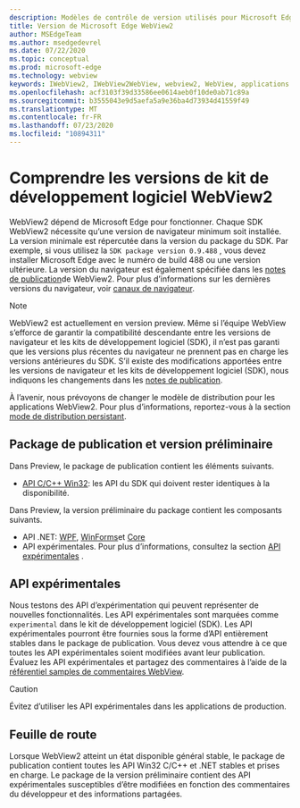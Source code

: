 ```yaml
---
description: Modèles de contrôle de version utilisés pour Microsoft Edge WebView2
title: Version de Microsoft Edge WebView2
author: MSEdgeTeam
ms.author: msedgedevrel
ms.date: 07/22/2020
ms.topic: conceptual
ms.prod: microsoft-edge
ms.technology: webview
keywords: IWebView2, IWebView2WebView, webview2, WebView, applications WPF, WPF, Edge, ICoreWebView2, ICoreWebView2Host, contrôle de navigateur, html Edge
ms.openlocfilehash: acf3103f39d33586ee0614aeb0f10de0ab71c89a
ms.sourcegitcommit: b3555043e9d5aefa5a9e36ba4d73934d41559f49
ms.translationtype: MT
ms.contentlocale: fr-FR
ms.lasthandoff: 07/23/2020
ms.locfileid: "10894311"
---
```

# Comprendre les versions de kit de développement logiciel WebView2  

WebView2 dépend de Microsoft Edge pour fonctionner.  Chaque SDK WebView2 nécessite qu’une version de navigateur minimum soit installée.  La version minimale est répercutée dans la version du package du SDK.  Par exemple, si vous utilisez la `SDK package version 0.9.488` , vous devez installer Microsoft Edge avec le numéro de build 488 ou une version ultérieure.  La version du navigateur est également spécifiée dans les [notes de publication][Releasenotes]de WebView2.  Pour plus d’informations sur les dernières versions du navigateur, voir [canaux de navigateur][DeployedgeChannels].  

> [!NOTE]
> WebView2 est actuellement en version preview.  Même si l’équipe WebView s’efforce de garantir la compatibilité descendante entre les versions de navigateur et les kits de développement logiciel (SDK), il n’est pas garanti que les versions plus récentes du navigateur ne prennent pas en charge les versions antérieures du SDK.  S’il existe des modifications apportées entre les versions de navigateur et les kits de développement logiciel (SDK), nous indiquons les changements dans les [notes de publication][Releasenotes].  

À l’avenir, nous prévoyons de changer le modèle de distribution pour les applications WebView2.  Pour plus d’informations, reportez-vous à la section [mode de distribution persistant][DistributionEvergreenMode].  
 
## Package de publication et version préliminaire  

Dans Preview, le package de publication contient les éléments suivants.  

*   [API C/C++ Win32][ReferenceWin3209538]: les API du SDK qui doivent rester identiques à la disponibilité.  

Dans Preview, la version préliminaire du package contient les composants suivants.  

*   API .NET: [WPF][ReferenceWpf09515], [WinForms][ReferenceWinforms09515]et [Core][ReferenceDotnet09538]  
*   API expérimentales.  Pour plus d’informations, consultez la section [API expérimentales](#experimental-apis) .  

## API expérimentales  

Nous testons des API d’expérimentation qui peuvent représenter de nouvelles fonctionnalités.  Les API expérimentales sont marquées comme `experimental` dans le kit de développement logiciel (SDK).  Les API expérimentales pourront être fournies sous la forme d’API entièrement stables dans le package de publication.  Vous devez vous attendre à ce que toutes les API expérimentales soient modifiées avant leur publication.  Évaluez les API expérimentales et partagez des commentaires à l’aide de la [référentiel samples de commentaires WebView][GithubMicrosoftedgeWebviewfeedback].   

> [!CAUTION]
> Évitez d’utiliser les API expérimentales dans les applications de production.  

## Feuille de route  

Lorsque WebView2 atteint un état disponible général stable, le package de publication contient toutes les API Win32 C/C++ et .NET stables et prises en charge.  Le package de la version préliminaire contient des API expérimentales susceptibles d’être modifiées en fonction des commentaires du développeur et des informations partagées.  

<!--## Versioning  

After you have used a particular version of the SDK to build your app, your app may end up running with an older or newer version of installed browser binaries.  Until version 1.0.0.0 of WebView2 there may be breaking changes during updates that prevent your SDK from working with different versions of installed browser binaries.  After version 1.0.0.0, different versions of the SDK may work with different versions of the installed browser by using the following best practices.  

1.  To account for breaking changes to the API be sure to check for failure when requesting the DLL export `CreateCoreWebView2Environment` and when running `QueryInterface` on any `CoreWebView2` object.  A return value of `E_NOINTERFACE` indicates that the SDK is not compatible with the Microsoft Edge browser binaries.  
1.  Checking for failure from `QueryInterface` also accounts for cases where the SDK is newer than the version of the Microsoft Edge browser and your app attempts to use an interface of which the Microsoft Edge browser is unaware.  

1.  When an interface is unavailable, you may consider disabling the associated feature if possible, or otherwise informing your users to update their browsers.  -->  

<!--links -->

[DistributionEvergreenMode]: ./distribution.md#evergreen-distribution-mode "Mode de distribution persistant: distribution d’applications à l’aide de WebView2 | Documents Microsoft"  
[ReferenceDotnet09538]: ../reference/dotnet/0-9-538-reference-webview2.md "Référence (WebView2) | Documents Microsoft"  
[ReferenceWinforms09515]: ../reference/winforms/0-9-515-reference-webview2.md "Référence (WebView2) | Documents Microsoft"  
[ReferenceWin3209538]: ../reference/win32/0-9-538-reference-webview2.md "Référence (WebView2) | Documents Microsoft"  
[ReferenceWpf09515]: ../reference/wpf/0-9-515-reference-webview2.md "Référence (WebView2) | Documents Microsoft"  
[Releasenotes]: ../releasenotes.md "Notes de publication pour WebView2 SDK | Documents Microsoft"  

[DeployedgeChannels]: /deployedge/microsoft-edge-channels "Vue d’ensemble des canaux Microsoft Edge | Documents Microsoft"  

[GithubMicrosoftedgeWebviewfeedback]: https://github.com/MicrosoftEdge/WebViewFeedback "Commentaires sur le WebView-MicrosoftEdge/WebViewFeedback | GitHub"  
